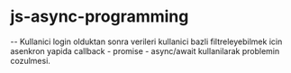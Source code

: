 # js-async-programming

-- Kullanici login olduktan sonra verileri kullanici bazli filtreleyebilmek icin asenkron yapida callback - promise - async/await kullanilarak problemin cozulmesi.
